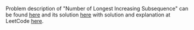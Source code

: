 Problem description of "Number of Longest Increasing Subsequence" can be found [here](https://leetcode.com/problems/number-of-longest-increasing-subsequence/) and its solution [here](https://github.com/aurimas13/Solutions-To-Problems/blob/main/LeetCode/Python%20Solutions/Number%20of%20Longest%20Increasing%20Subsequence/number.py) 
with solution and explanation at LeetCode [here](https://leetcode.com/problems/number-of-longest-increasing-subsequence/solutions/3497829/python-solution-well-explained/).
